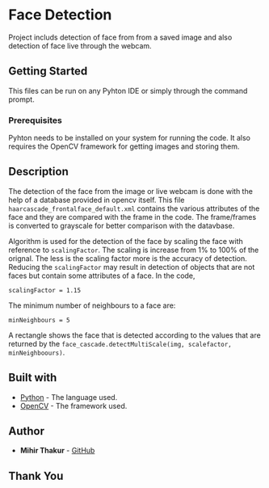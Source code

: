 # Face Detection
Project includs detection of face from from a saved image and also detection of face live through the webcam.
## Getting Started
This files can be run on any Pyhton IDE or simply through the command prompt.
### Prerequisites
Pyhton needs to be installed on your system for running the code. It also requires the OpenCV framework for getting images and storing them.

## Description
The detection of the face from the image or live webcam is done with the help of a database provided in opencv itself.
This file ```haarcascade_frontalface_default.xml``` contains the various attributes of the face and they are compared with the frame in the code.
The frame/frames is converted to grayscale for better comparison with the datavbase.

Algorithm is used for the detection of the face by scaling the face with reference to ```scalingFactor```. The scaling is increase from 1% to 100% of the orignal. The less is the scaling factor more is the accuracy of detection. Reducing the ```scalingFactor``` may result in detection of objects that are not faces but contain some attributes of a face.
In the code,
```
scalingFactor = 1.15
```
The minimum number of neighbours to a face are:
```
minNeighbours = 5
```
A rectangle shows the face that is detected according to the values that are returned by the 
```face_cascade.detectMultiScale(img, scalefactor, minNeighboours)```.

## Built with

* [Python](https://www.python.org) - The language used.
* [OpenCV](https://opencv.org) - The framework used.

## Author

* **Mihir Thakur** - [GitHub](https://github.com/Mik-27)

## Thank You
